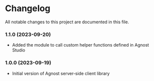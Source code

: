 # Changelog

All notable changes to this project are documented in this file.

### 1.1.0 (2023-09-20)

-  Added the module to call custom helper functions defined in Agnost Studio


### 1.0.0 (2023-09-19)

-  Initial version of Agnost server-side client library
